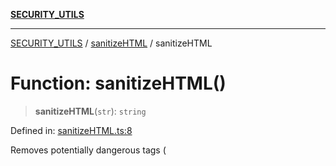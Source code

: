 [**SECURITY_UTILS**](../../README.md)

***

[SECURITY_UTILS](../../README.md) / [sanitizeHTML](../README.md) / sanitizeHTML

# Function: sanitizeHTML()

> **sanitizeHTML**(`str`): `string`

Defined in: [sanitizeHTML.ts:8](https://github.com/dailker/everyutil-js/blob/b3e269da55b7d96c15eb37e98c5c4f6b94f05f6f/src/security/sanitizeHTML.ts#L8)

Removes potentially dangerous tags (<script>, <iframe>, etc).

## Parameters

### str

`string`

The input HTML string.

## Returns

`string`

The sanitized string.

## Author

## Dailker
